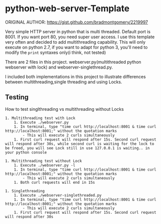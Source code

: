 # python-web-server-Template

ORIGINAL AUTHOR:
    https://gist.github.com/bradmontgomery/2219997
    
Very simple HTTP server in python that is multi threaded. Default port is 8001. If you want port 80, you need super user access.
I use this template very often and decided to add multithreading capability.
This will only execute on python 2.7, if you want to adapt for python 3, you'll need to modify the `print` syntaxes only(i think, not tested)


There are 2 files in this project. webserver.py(multithreaded python webserver with lock) and webserver-singlethread.py.

I included both implementations in this project to illustrate differences between multithreading,single threading and using Locks.

## Testing
How to test singlthreading vs multithreading without Locks

    1. Multithreading test with Lock
        1. Execute ./webserver.py
        1. In terminal, type "time curl http://localhost:8001 & time curl http://localhost:8001;" without the quotation marks
            - This will execute 2 curls simultaneously
        1. First curl request will respond after 15s. Second curl request will respond after 30s, while second curl is waiting for the lock to be freed, you will see Lock still in use 127.0.0.1 is waiting.. in your python console

    1. Multithreading test without Lock
        1. Execute ./webserver.py -l
        1. In terminal, type "time curl http://localhost:8001 & time curl http://localhost:8001;" without the quotation marks
            - This will execute 2 curls simultaneously
        1. Both curl requests will end in 15s

    1. Singlethreading
        1. Execute ./webserver-singlethreaded.py
        1. In terminal, type "time curl http://localhost:8001 & time curl http://localhost:8001;" without the quotation marks
            - This will execute 2 curls simultaneously
        1. First curl request will respond after 15s. Second curl request will respond after 30s
